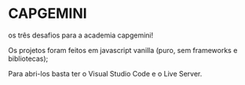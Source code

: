 # CAPGEMINI
os três desafios para a academia capgemini!


Os projetos foram feitos em javascript vanilla (puro, sem frameworks e bibliotecas);

Para abri-los basta ter o Visual Studio Code e o Live Server.

